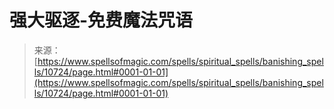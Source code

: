 <!--yml

分类：未分类

日期：2024年06月12日 18:47:30

-->

# 强大驱逐-免费魔法咒语

> 来源：[https://www.spellsofmagic.com/spells/spiritual_spells/banishing_spells/10724/page.html#0001-01-01](https://www.spellsofmagic.com/spells/spiritual_spells/banishing_spells/10724/page.html#0001-01-01)
